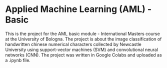 # Applied Machine Learning (AML) - Basic

This is the project for the AML basic module - International Masters course at the University of Bologna. The project is about the image classification of handwritten chinese numerical characters collected by Newcastle University using support-vector machines (SVM) and convolutional neural networks (CNN). The project was written in Google Colabs and uploaded as a .ipynb file.

